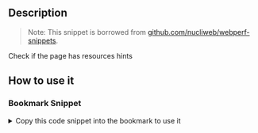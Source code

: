 ## Description

> Note: 
> This snippet is borrowed from [github.com/nucliweb/webperf-snippets](https://github.com/nucliweb/webperf-snippets/blob/main/README.md#resources-hints).

Check if the page has resources hints

## How to use it

<!-- START-HOW_TO[] -->
### Bookmark Snippet
<details>

<summary>Copy this code snippet into the bookmark to use it</summary>
```javascript

javascript:(() => {const rels = [
    "preload",
    "prefetch",
    "preconnect",
    "dns-prefetch",
    "preconnect dns-prefetch",
    "prerender",
    "modulepreload",
];
rels.forEach((element) => {
    const linkElements = document.querySelectorAll(`link[rel="${element}"]`);
    const dot = linkElements.length > 0 ? "🟩" : "🟥";
    console.log(`${dot} ${element}`);
    linkElements.forEach((el) => console.log(el));
});
)()
``` 
</details>
### Console Tab Snippet
<details>

<summary>Copy this code snippet into the DevTools console Tab to use it</summary>
```javascript

const rels = [
    "preload",
    "prefetch",
    "preconnect",
    "dns-prefetch",
    "preconnect dns-prefetch",
    "prerender",
    "modulepreload",
];
rels.forEach((element) => {
    const linkElements = document.querySelectorAll(`link[rel="${element}"]`);
    const dot = linkElements.length > 0 ? "🟩" : "🟥";
    console.log(`${dot} ${element}`);
    linkElements.forEach((el) => console.log(el));
});

``` 
</details>
<!-- END-HOW_TO -->
